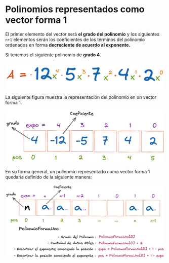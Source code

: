 # Polinomios representados como vector forma 1

El primer elemento del vector será **el grado del polinomio** y los siguientes `n+1` elementos serán los coeficientes de los términos del polinomio ordenados en forma **decreciente de acuerdo al exponente.**

Si tenemos el siguiente polinomio de **grado 4**.

![Ejemplo Polinomio Grado 4](../../assets/polinomios/polinomio_4.png)

La siguiente figura muestra la representación del polinomio en un vector forma 1.

![Polinomio Grado 4 en vector forma 1](../../assets/polinomios/polinomio_5.png)

En su forma general, un polinomio representado como vector forma 1 quedaría definido de la siguiente manera:

![Polinomio Forma General](../../assets/polinomios/polinomio_6.png)

